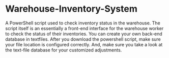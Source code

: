 # Warehouse-Inventory-System
A PowerShell script used to check inventory status in the warehouse. The script itself is an essentially a front-end interface for the warehouse worker to check the status of their inventories. You can create your own back-end database in textfiles. After you download the powershell script, make sure your file location is configured correctly. And, make sure you take a look at the text-file database for your customized adjustments.
